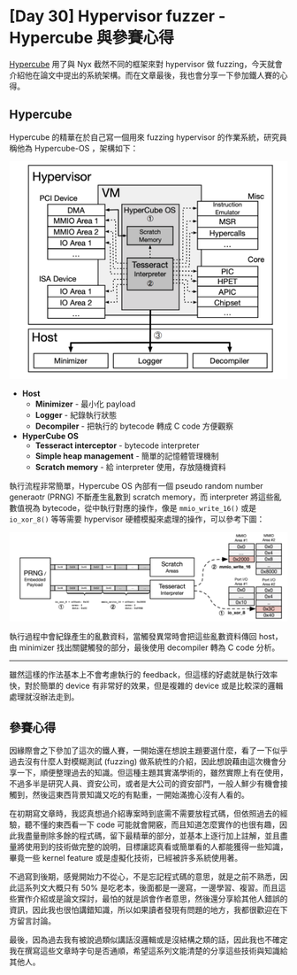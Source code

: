 # [Day 30] Hypervisor fuzzer - Hypercube 與參賽心得



[Hypercube](https://www.ndss-symposium.org/wp-content/uploads/2020/02/23096-paper.pdf) 用了與 Nyx 截然不同的框架來對 hypervisor 做 fuzzing，今天就會介紹他在論文中提出的系統架構。而在文章最後，我也會分享一下參加鐵人賽的心得。



## Hypercube

Hypercube 的精華在於自己寫一個用來 fuzzing hypervisor 的作業系統，研究員稱他為 Hypercube-OS ，架構如下：

![](images/30-0.png)

- **Host**
  - **Minimizer** - 最小化 payload
  - **Logger** - 紀錄執行狀態
  - **Decompiler** - 把執行的 bytecode 轉成 C code 方便觀察
- **HyperCube OS**
  - **Tesseract interceptor** - bytecode interpreter
  - **Simple heap management** - 簡單的記憶體管理機制
  - **Scratch memory** - 給 interpreter 使用，存放隨機資料



執行流程非常簡單，Hypercube OS 內部有一個 pseudo random number generaotr (PRNG) 不斷產生亂數到 scratch memory，而 interpreter 將這些亂數值視為 bytecode，從中執行對應的操作，像是 `mmio_write_16()` 或是 `io_xor_8()` 等等需要 hypervisor 硬體模擬來處理的操作，可以參考下圖：

![](images/30-1.png)

執行過程中會紀錄產生的亂數資料，當觸發異常時會把這些亂數資料傳回 host，由 minimizer 找出關鍵觸發的部分，最後使用 decompiler 轉為 C code 分析。

---

雖然這樣的作法基本上不會考慮執行的 feedback，但這樣的好處就是執行效率快，對於簡單的 device 有非常好的效果，但是複雜的 device 或是比較深的邏輯處理就沒辦法走到。



## 參賽心得

​		因緣際會之下參加了這次的鐵人賽，一開始還在想說主題要選什麼，看了一下似乎過去沒有什麼人對模糊測試 (fuzzing) 做系統性的介紹，因此想說藉由這次機會分享一下，順便整理過去的知識。但這種主題其實滿學術的，雖然實際上有在使用，不過多半是研究人員、資安公司，或者是大公司的資安部門，一般人鮮少有機會接觸到，然後這東西背景知識又吃的有點重，一開始滿擔心沒有人看的。

​		在初期寫文章時，我認真想過介紹專案時到底需不需要放程式碼，但依照過去的經驗，聽不懂的東西看一下 code 可能就會開竅，而且知道怎麼實作的也很有趣，因此我盡量刪除多餘的程式碼，留下最精華的部分，並基本上逐行加上註解，並且盡量將使用到的技術做完整的說明，目標讓認真看或簡單看的人都能獲得一些知識，畢竟一些 kernel feature 或是虛擬化技術，已經被許多系統使用著。

​		不過寫到後期，感覺開始力不從心，不是忘記程式碼的意思，就是之前不熟悉，因此這系列文大概只有 50% 是吃老本，後面都是一邊寫，一邊學習、複習。而且這些實作介紹或是論文探討，最怕的就是誤會作者意思，然後還分享給其他人錯誤的資訊，因此我也很怕講錯知識，所以如果讀者發現有問題的地方，我都很歡迎在下方留言討論。

​		最後，因為過去我有被說過類似講話沒邏輯或是沒結構之類的話，因此我也不確定我在撰寫這些文章時字句是否通順，希望這系列文能清楚的分享這些技術與知識給其他人。

